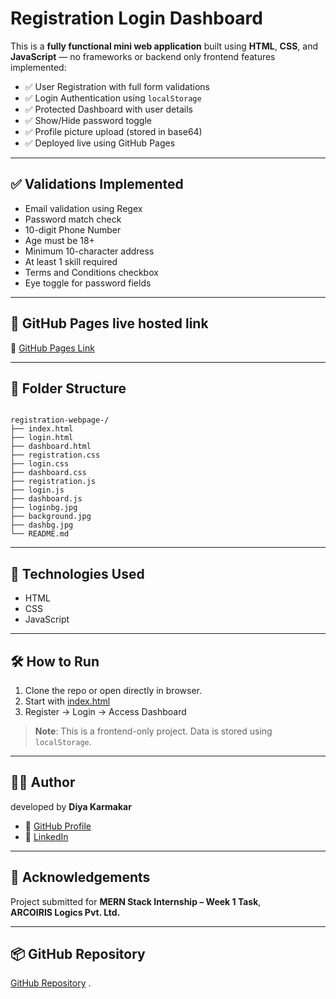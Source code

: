 # Registration Login Dashboard 

This is a **fully functional mini web application** built using **HTML**, **CSS**, and **JavaScript** — no frameworks or backend only frontend
features implemented:

- ✅ User Registration with full form validations  
- ✅ Login Authentication using `localStorage`  
- ✅ Protected Dashboard with user details  
- ✅ Show/Hide password toggle  
- ✅ Profile picture upload (stored in base64)  
- ✅ Deployed live using GitHub Pages  

---

## ✅ Validations Implemented

- Email validation using Regex  
- Password match check  
- 10-digit Phone Number  
- Age must be 18+  
- Minimum 10-character address  
- At least 1 skill required  
- Terms and Conditions checkbox  
- Eye toggle for password fields  

---

## 🚀 GitHub Pages live hosted link

🔗 [GitHub Pages Link](https://diya94.github.io/registration-login-dashboard/)

---

## 📘 Folder Structure

```

registration-webpage-/
├── index.html
├── login.html
├── dashboard.html
├── registration.css
├── login.css
├── dashboard.css
├── registration.js
├── login.js
├── dashboard.js
├── loginbg.jpg
├── background.jpg
├── dashbg.jpg
└── README.md

```

---

## 🔧 Technologies Used

- HTML  
- CSS  
- JavaScript

---

## 🛠️ How to Run

1. Clone the repo or open directly in browser.  
2. Start with [index.html](https://diya94.github.io/registration-login-dashboard/)  
3. Register → Login → Access Dashboard  

> **Note**: This is a frontend-only project. Data is stored using `localStorage`.

---

## 👩‍💻 Author
developed by **Diya Karmakar**
- 💼 [GitHub Profile](https://github.com/diya94)  
- 🔗 [LinkedIn](https://www.linkedin.com/in/diya-karmakar45/)

---

## 🙌 Acknowledgements

Project submitted for **MERN Stack Internship – Week 1 Task**,  
**ARCOIRIS Logics Pvt. Ltd.**

---

## 📦 GitHub Repository

[GitHub Repository](https://github.com/diya94/registration-login-dashboard)
.
